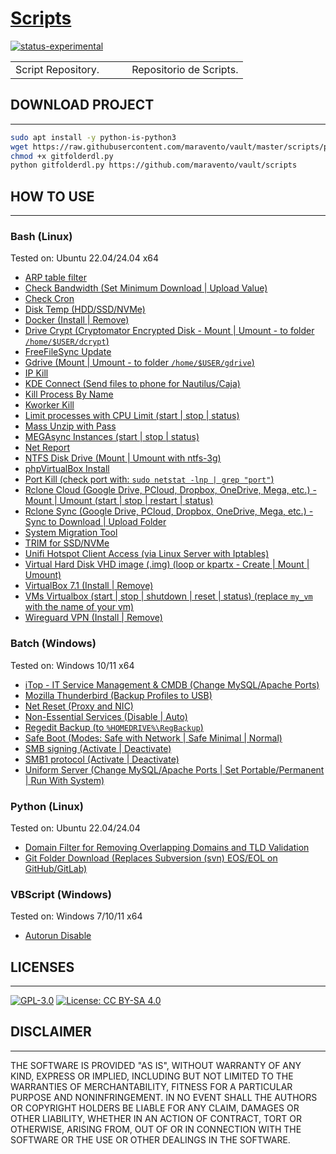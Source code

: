 # [Scripts](https://www.maravento.com)

[![status-experimental](https://img.shields.io/badge/status-experimental-orange.svg)](https://github.com/maravento/vault)

<!-- markdownlint-disable MD033 -->

<table width="100%">
  <tr>
    <td width="50%">
     Script Repository.
    </td>
    <td width="50%">
     Repositorio de Scripts.
    </td>
  </tr>
</table>

## DOWNLOAD PROJECT

---

```bash
sudo apt install -y python-is-python3
wget https://raw.githubusercontent.com/maravento/vault/master/scripts/python/gitfolderdl.py
chmod +x gitfolderdl.py
python gitfolderdl.py https://github.com/maravento/vault/scripts
```

## HOW TO USE

---

### Bash (Linux)

Tested on: Ubuntu 22.04/24.04 x64

- [ARP table filter](https://raw.githubusercontent.com/maravento/vault/master/scripts/bash/arponscan.sh)
- [Check Bandwidth (Set Minimum Download | Upload Value)](https://raw.githubusercontent.com/maravento/vault/master/scripts/bash/bandwidth.sh)
- [Check Cron](https://raw.githubusercontent.com/maravento/vault/master/scripts/bash/checkcron.sh)
- [Disk Temp (HDD/SSD/NVMe)](https://raw.githubusercontent.com/maravento/vault/master/scripts/bash/disktemp.sh)
- [Docker (Install | Remove)](https://raw.githubusercontent.com/maravento/vault/master/scripts/bash/docker.sh)
- [Drive Crypt (Cryptomator Encrypted Disk - Mount | Umount - to folder `/home/$USER/dcrypt`)](https://raw.githubusercontent.com/maravento/vault/master/scripts/bash/drivecrypt.sh)
- [FreeFileSync Update](https://raw.githubusercontent.com/maravento/vault/master/scripts/bash/ffsupdate.sh)
- [Gdrive (Mount | Umount - to folder `/home/$USER/gdrive`)](https://raw.githubusercontent.com/maravento/vault/master/scripts/bash/gdrive.sh)
- [IP Kill](https://raw.githubusercontent.com/maravento/vault/master/scripts/bash/ipkill.sh)
- [KDE Connect (Send files to phone for Nautilus/Caja)](https://raw.githubusercontent.com/maravento/vault/master/scripts/bash/send2phone)
- [Kill Process By Name](https://raw.githubusercontent.com/maravento/vault/master/scripts/bash/pskill.sh)
- [Kworker Kill](https://raw.githubusercontent.com/maravento/vault/master/scripts/bash/kworker.sh)
- [Limit processes with CPU Limit (start | stop | status)](https://raw.githubusercontent.com/maravento/vault/master/scripts/bash/cpulimit.sh)
- [Mass Unzip with Pass](https://raw.githubusercontent.com/maravento/vault/master/scripts/bash/massunzip.sh)
- [MEGAsync Instances (start | stop | status)](https://raw.githubusercontent.com/maravento/vault/master/scripts/bash/msyncs)
- [Net Report](https://raw.githubusercontent.com/maravento/vault/master/scripts/bash/netreport.sh)
- [NTFS Disk Drive (Mount | Umount with ntfs-3g)](https://raw.githubusercontent.com/maravento/vault/master/scripts/bash/ntfsdrive.sh)
- [phpVirtualBox Install](https://raw.githubusercontent.com/maravento/vault/master/scripts/bash/phpvbox.sh)
- [Port Kill (check port with: `sudo netstat -lnp | grep "port"`)](https://raw.githubusercontent.com/maravento/vault/master/scripts/bash/portkill.sh)
- [Rclone Cloud (Google Drive, PCloud, Dropbox, OneDrive, Mega, etc.) - Mount | Umount (start | stop | restart | status)](https://raw.githubusercontent.com/maravento/vault/master/scripts/bash/rcloud.sh)
- [Rclone Sync (Google Drive, PCloud, Dropbox, OneDrive, Mega, etc.) - Sync to Download | Upload Folder](https://raw.githubusercontent.com/maravento/vault/master/scripts/bash/rsync.sh)
- [System Migration Tool](https://raw.githubusercontent.com/maravento/vault/master/scripts/bash/appbr.sh)
- [TRIM for SSD/NVMe](https://raw.githubusercontent.com/maravento/vault/master/scripts/bash/trim.sh)
- [Unifi Hotspot Client Access (via Linux Server with Iptables)](https://raw.githubusercontent.com/maravento/vault/master/scripts/bash/unifihotspot.sh)
- [Virtual Hard Disk VHD image (.img) (loop or kpartx - Create | Mount | Umount)](https://raw.githubusercontent.com/maravento/vault/master/scripts/bash/vdisk.sh)
- [VirtualBox 7.1 (Install | Remove)](https://raw.githubusercontent.com/maravento/vault/master/scripts/bash/vbox.sh)
- [VMs Virtualbox (start | stop | shutdown | reset | status) (replace `my_vm` with the name of your vm)](https://raw.githubusercontent.com/maravento/vault/master/scripts/bash/vm.sh)
- [Wireguard VPN (Install | Remove)](https://raw.githubusercontent.com/maravento/vault/master/scripts/bash/wireguard.sh)

### Batch (Windows)

Tested on: Windows 10/11 x64

- [iTop - IT Service Management & CMDB (Change MySQL/Apache Ports)](https://raw.githubusercontent.com/maravento/vault/master/scripts/batch/itopconf.bat)
- [Mozilla Thunderbird (Backup Profiles to USB)](https://raw.githubusercontent.com/maravento/vault/master/scripts/batch/mtpbackup.bat)
- [Net Reset (Proxy and NIC)](https://raw.githubusercontent.com/maravento/vault/master/scripts/batch/netreset.bat)
- [Non-Essential Services (Disable | Auto)](https://raw.githubusercontent.com/maravento/vault/master/scripts/batch/nonservices.bat)
- [Regedit Backup (to `%HOMEDRIVE%\RegBackup`)](https://raw.githubusercontent.com/maravento/vault/master/scripts/batch/regbackup.bat)
- [Safe Boot (Modes: Safe with Network | Safe Minimal | Normal)](https://raw.githubusercontent.com/maravento/vault/master/scripts/batch/safeboot.bat)
- [SMB signing (Activate | Deactivate)](https://raw.githubusercontent.com/maravento/vault/master/scripts/batch/smbsign.bat)
- [SMB1 protocol (Activate | Deactivate)](https://raw.githubusercontent.com/maravento/vault/master/scripts/batch/smb1.bat)
- [Uniform Server (Change MySQL/Apache Ports | Set Portable/Permanent | Run With System)](https://raw.githubusercontent.com/maravento/vault/master/scripts/batch/uzeroconf.bat)

### Python (Linux)

Tested on: Ubuntu 22.04/24.04

- [Domain Filter for Removing Overlapping Domains and TLD Validation](https://raw.githubusercontent.com/maravento/vault/master/scripts/python/domfilter.py)
- [Git Folder Download (Replaces Subversion (svn) EOS/EOL on GitHub/GitLab)](https://raw.githubusercontent.com/maravento/vault/master/scripts/python/gitfolderdl.py)

### VBScript (Windows)

Tested on: Windows 7/10/11 x64

- [Autorun Disable](https://raw.githubusercontent.com/maravento/vault/master/scripts/vbs/autorun.vbs)

## LICENSES

---

[![GPL-3.0](https://img.shields.io/badge/License-GPLv3-blue.svg)](https://www.gnu.org/licenses/gpl.txt)
[![License: CC BY-SA 4.0](https://img.shields.io/badge/License-CC_BY--SA_4.0-lightgrey.svg)](https://creativecommons.org/licenses/by-sa/4.0/)

## DISCLAIMER

---

THE SOFTWARE IS PROVIDED "AS IS", WITHOUT WARRANTY OF ANY KIND, EXPRESS OR IMPLIED, INCLUDING BUT NOT LIMITED TO THE WARRANTIES OF MERCHANTABILITY, FITNESS FOR A PARTICULAR PURPOSE AND NONINFRINGEMENT. IN NO EVENT SHALL THE AUTHORS OR COPYRIGHT HOLDERS BE LIABLE FOR ANY CLAIM, DAMAGES OR OTHER LIABILITY, WHETHER IN AN ACTION OF CONTRACT, TORT OR OTHERWISE, ARISING FROM, OUT OF OR IN CONNECTION WITH THE SOFTWARE OR THE USE OR OTHER DEALINGS IN THE SOFTWARE.
